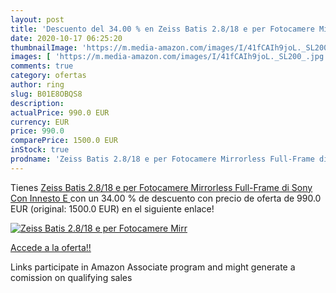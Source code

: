 ```yaml
---
layout: post
title: 'Descuento del 34.00 % en Zeiss Batis 2.8/18 e per Fotocamere Mirr'
date: 2020-10-17 06:25:20
thumbnailImage: 'https://m.media-amazon.com/images/I/41fCAIh9joL._SL200_.jpg'
images: [ 'https://m.media-amazon.com/images/I/41fCAIh9joL._SL200_.jpg' ]
comments: true
category: ofertas
author: ring
slug: B01E8OBQS8
description:
actualPrice: 990.0 EUR
currency: EUR
price: 990.0
comparePrice: 1500.0 EUR
inStock: true
prodname: 'Zeiss Batis 2.8/18 e per Fotocamere Mirrorless Full-Frame di Sony  Con Innesto E '
---
```


Tienes [Zeiss Batis 2.8/18 e per Fotocamere Mirrorless Full-Frame di Sony  Con Innesto E ](https://www.amazon.it/dp/B01E8OBQS8/?tag=tolees00-21) con un 34.00 % de descuento con precio de oferta de 990.0 EUR (original: 1500.0 EUR) en el siguiente enlace!

[![Zeiss Batis 2.8/18 e per Fotocamere Mirr](https://m.media-amazon.com/images/I/41fCAIh9joL._SL200_.jpg)](https://www.amazon.it/dp/B01E8OBQS8/?tag=tolees00-21)

[Accede a la oferta!!](https://www.amazon.it/dp/B01E8OBQS8/?tag=tolees00-21)

Links participate in Amazon Associate program and might generate a comission on qualifying sales


